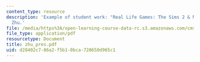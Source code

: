 ```yaml
---
content_type: resource
description: 'Example of student work: "Real Life Games: The Sims 2 & MySims" by Sisi
  Zhu.'
file: /media/https%3A/open-learning-course-data-rc.s3.amazonaws.com/cms-600-videogame-theory-and-analysis-fall-2007/d28402c786a2f5b10bca720650d965c1_zhu_pres.pdf
file_type: application/pdf
resourcetype: Document
title: zhu_pres.pdf
uid: d28402c7-86a2-f5b1-0bca-720650d965c1
---
```


